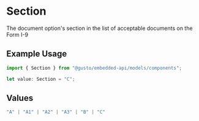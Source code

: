 # Section

The document option's section in the list of acceptable documents on the Form I-9

## Example Usage

```typescript
import { Section } from "@gusto/embedded-api/models/components";

let value: Section = "C";
```

## Values

```typescript
"A" | "A1" | "A2" | "A3" | "B" | "C"
```